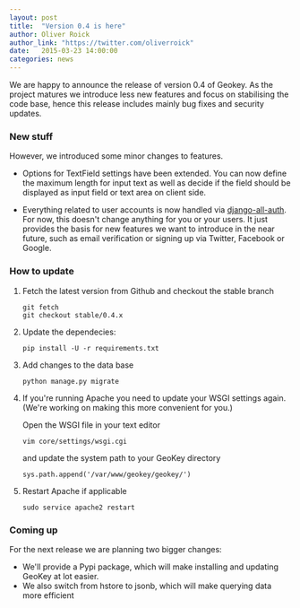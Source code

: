 ```yaml
---
layout: post
title:  "Version 0.4 is here"
author: Oliver Roick
author_link: "https://twitter.com/oliverroick"
date:   2015-03-23 14:00:00
categories: news
---
```


We are happy to announce the release of version 0.4 of Geokey. As the project matures we introduce less new features and focus on stabilising the code base, hence this release includes mainly bug fixes and security updates.

### New stuff

However, we introduced some minor changes to features.

- Options for TextField settings have been extended. You can now define the maximum length for input text as well as decide if the field should be displayed as input field or text area on client side.

- Everything related to user accounts is now handled via [django-all-auth](https://github.com/pennersr/django-allauth). For now, this doesn't change anything for you or your users. It just provides the basis for  new features we want to introduce in the near future, such as email verification or signing up via Twitter, Facebook or Google.

### How to update

1. Fetch the latest version from Github and checkout the stable branch

    ```
    git fetch
    git checkout stable/0.4.x
    ```

2. Update the dependecies:

    ```
    pip install -U -r requirements.txt
    ```

3. Add changes to the data base

    ```
    python manage.py migrate
    ```

4. If you're running Apache you need to update your WSGI settings again. (We're working on making this more convenient for you.)

    Open the WSGI file in your text editor

    ```
    vim core/settings/wsgi.cgi
    ```

    and update the system path to your GeoKey directory

    ```
    sys.path.append('/var/www/geokey/geokey/')
    ```

5. Restart Apache if applicable

    ```
    sudo service apache2 restart
    ```

### Coming up

For the next release we are planning two bigger changes:

- We'll provide a Pypi package, which will make installing and updating GeoKey at lot easier.
- We also switch from hstore to jsonb, which will make querying data more efficient
